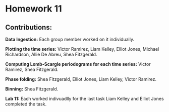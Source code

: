 # Homework 11

## Contributions: 

**Data Ingestion:** Each group member worked on it individually.

**Plotting the time series:** Victor Ramirez, Liam Kelley, Elliot Jones, Michael Richardson, Allie De Abreu, Shea Fitzgerald.

**Computing Lomb-Scargle periodograms for each time series:** Victor Ramirez, Shea Fitzgerald.

**Phase folding:** Shea Fitzgerald, Elliot Jones, Liam Kelley, Victor Ramirez.

**Binning:** Shea Fitzgerald.

**Lab 11:** Each worked indivuadlly for the last task Liam Kelley and Elliot Jones completed the task.
